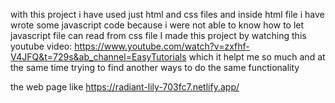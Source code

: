 with this project i have used just html and css files and inside html file i have wrote some javascript code because i were not able to know how to let javascript file can read from css file
I made this project by watching  this youtube video: https://www.youtube.com/watch?v=zxfhf-V4JFQ&t=729s&ab_channel=EasyTutorials
which it helpt me so much and at the same time trying to find another ways to do the same functionality

the web page like https://radiant-lily-703fc7.netlify.app/
